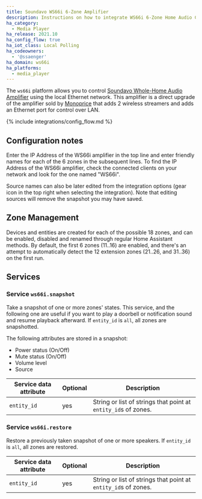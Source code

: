 ```yaml
---
title: Soundavo WS66i 6-Zone Amplifier
description: Instructions on how to integrate WS66i 6-Zone Home Audio Controller into Home Assistant.
ha_category:
  - Media Player
ha_release: 2021.10
ha_config_flow: true
ha_iot_class: Local Polling
ha_codeowners:
  - '@ssaenger'
ha_domain: ws66i
ha_platforms:
  - media_player
---
```


The `ws66i` platform allows you to control [Soundavo Whole-Home Audio Amplifier](https://www.soundavo.com/products/ws-66i) using the local Ethernet network. This amplifier is a direct upgrade of the amplifier sold by [Monoprice](https://www.monoprice.com/product?p_id=10761) that adds 2 wireless streamers and adds an Ethernet port for control over LAN.

{% include integrations/config_flow.md %}


## Configuration notes

Enter the IP Address of the WS66i amplifier in the top line and enter friendly names for each of the 6 zones in the subsequent lines. To find the IP Address of the WS66i amplifier, check the connected clients on your network and look for the one named "WS66i".

Source names can also be later edited from the integration options (gear icon in the top right when selecting the integration). Note that editing sources will remove the snapshot you may have saved.

## Zone Management

Devices and entities are created for each of the possible 18 zones, and can be enabled, disabled and renamed through regular Home Assistant methods.
By default, the first 6 zones (11..16) are enabled, and there's an attempt to automatically detect the 12 extension zones (21..26, and 31..36) on the first run.

## Services

### Service `ws66i.snapshot`

Take a snapshot of one or more zones' states. This service, and the following one are useful if you want to play a doorbell or notification sound and resume playback afterward. If `entity_id` is `all`, all zones are snapshotted.

The following attributes are stored in a snapshot:

- Power status (On/Off)
- Mute status (On/Off)
- Volume level
- Source

| Service data attribute | Optional | Description |
| ---------------------- | -------- | ----------- |
| `entity_id` | yes | String or list of strings that point at `entity_id`s of zones.

### Service `ws66i.restore`

Restore a previously taken snapshot of one or more speakers. If `entity_id` is `all`, all zones are restored.

| Service data attribute | Optional | Description |
| ---------------------- | -------- | ----------- |
| `entity_id` | yes | String or list of strings that point at `entity_id`s of zones.
